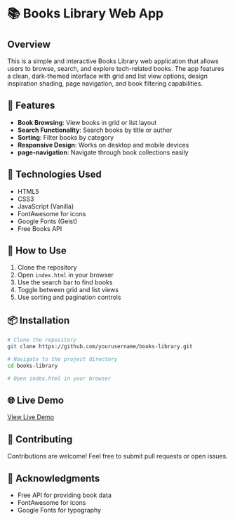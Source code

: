 # 📚 Books Library Web App

## Overview
This is a simple and interactive Books Library web application that allows users to browse, search, and explore tech-related books. The app features a clean, dark-themed interface with grid and list view options, design inspiration shading, page navigation, and book filtering capabilities.

## 🌟 Features

- **Book Browsing**: View books in grid or list layout
- **Search Functionality**: Search books by title or author
- **Sorting**: Filter books by category
- **Responsive Design**: Works on desktop and mobile devices
- **page-navigation**: Navigate through book collections easily

## 🚀 Technologies Used

- HTML5
- CSS3
- JavaScript (Vanilla)
- FontAwesome for icons
- Google Fonts (Geist)
- Free Books API

## 🔧 How to Use

1. Clone the repository
2. Open `index.html` in your browser
3. Use the search bar to find books
4. Toggle between grid and list views
5. Use sorting and pagination controls

## 📦 Installation

```bash
# Clone the repository
git clone https://github.com/yourusername/books-library.git

# Navigate to the project directory
cd books-library

# Open index.html in your browser
```

## 🌐 Live Demo
[View Live Demo](#)

## 🤝 Contributing
Contributions are welcome! Feel free to submit pull requests or open issues.


## 🙏 Acknowledgments

- Free API for providing book data
- FontAwesome for icons
- Google Fonts for typography
